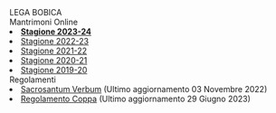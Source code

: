 <th>LEGA BOBICA<br/></th><td>Mantrimoni Online<br/></td><li><b><a href="https://denno985.github.io/lega-bobica/23-24/index.html" class="active">Stagione 2023-24</a></b></li><li><a href="https://denno985.github.io/lega-bobica/22-23/index.html" class="active">Stagione 2022-23</a></li><li><a href="https://denno985.github.io/lega-bobica/21-22/index.html" class="active">Stagione 2021-22</a></li><li><a href="https://denno985.github.io/lega-bobica/20-21/index.html" class="active">Stagione 2020-21</a></li><li><a href="https://denno985.github.io/lega-bobica/19-20/index.html" class="active">Stagione 2019-20</a></li><td>Regolamenti<br/></td><li><a href="https://denno985.github.io/lega-bobica/verbum.pdf" class="active">Sacrosantum Verbum</a> (Ultimo aggiornamento 03 Novembre 2022)</li><li><a href="https://denno985.github.io/lega-bobica/coppa.pdf" class="active">Regolamento Coppa</a> (Ultimo aggiornamento 29 Giugno 2023)</li>